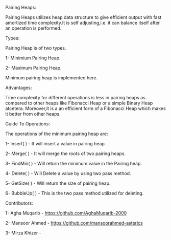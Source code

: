 Pairing Heaps:

Pairing Heaps utilizes heap data structure to give efficient output with fast amortized time complexity.It is self adjusting,i.e. it can balance itself after an operation is performed.

Types:

Pairing Heap is of two types. 

1- Minimium Pairing Heap.

2- Maximum Pairing Heap.

Minimum pairing heap is implemented here.

Advantages:

Time complexity for different operations is less in pairing heaps as compared to other heaps like Fibonacci Heap or a simple Binary Heap atcetera. Moreover,it is a an efficient form of a Fibonacci Heap which makes it better from other heaps.

Guide To Operations:

The operations of the minimum pairing heap are:

1- Insert( ) - It will insert a value in pairing heap.

2- Merge( ) - It will merge the roots of two pairing heaps.

3- FindMin( ) -  Will return the minimum value in the Pairing heap.

4- Delete( ) - Will Delete a value by using two pass method.

5- GetSize( ) - Will return the size of pairing heap.

6- BubbleUp( ) -  This is the two pass method utilized for deleting.

Contributors:

1- Agha Muqarib - https://github.com/AghaMuqarib-2000

2- Mansoor Ahmed - https://github.com/mansoorahmed-asterics

3- Mirza Khizer -
